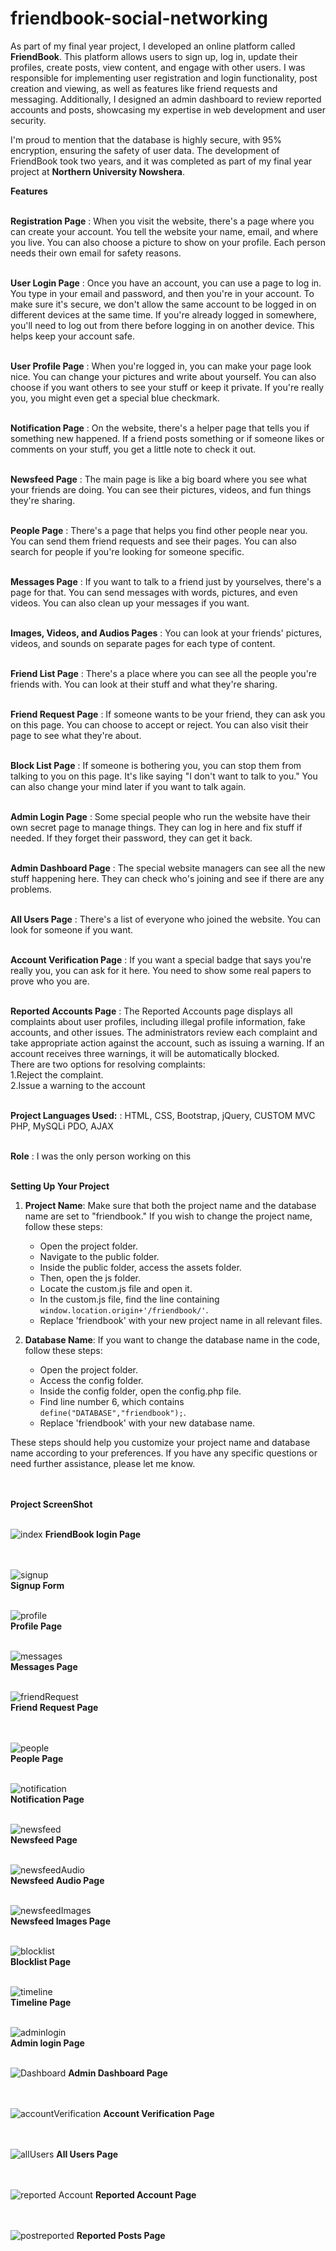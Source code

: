 # friendbook-social-networking


As part of my final year project, I developed an online platform called **FriendBook**. This platform allows users to sign up, log in, update their profiles, create posts, view content, and engage with other users. I was responsible for implementing user registration and login functionality, post creation and viewing, as well as features like friend requests and messaging. Additionally, I designed an admin dashboard to review reported accounts and posts, showcasing my expertise in web development and user security.<br>

I'm proud to mention that the database is highly secure, with 95% encryption, ensuring the safety of user data. The development of FriendBook took two years, and it was completed as part of my final year project at **Northern University Nowshera**.<br>

**Features** <br><br>


**Registration Page** : When you visit the website, there's a page where you can create your account. You tell the website your name, email, and where you live. You can also choose a picture to show on your profile. Each person needs their own email for safety reasons.<br><br>


**User Login Page** : Once you have an account, you can use a page to log in. You type in your email and password, and then you're in your account. To make sure it's secure, we don't allow the same account to be logged in on different devices at the same time. If you're already logged in somewhere, you'll need to log out from there before logging in on another device. This helps keep your account safe.<br><br>

**User Profile Page** : When you're logged in, you can make your page look nice. You can change your pictures and write about yourself. You can also choose if you want others to see your stuff or keep it private. If you're really you, you might even get a special blue checkmark.<br><br>

**Notification Page** : On the website, there's a helper page that tells you if something new happened. If a friend posts something or if someone likes or comments on your stuff, you get a little note to check it out.<br><br>

**Newsfeed Page** : The main page is like a big board where you see what your friends are doing. You can see their pictures, videos, and fun things they're sharing.<br><br>

**People Page** : There's a page that helps you find other people near you. You can send them friend requests and see their pages. You can also search for people if you're looking for someone specific.<br><br>

**Messages Page** :  If you want to talk to a friend just by yourselves, there's a page for that. You can send messages with words, pictures, and even videos. You can also clean up your messages if you want.<br><br>

**Images, Videos, and Audios Pages** : You can look at your friends' pictures, videos, and sounds on separate pages for each type of content.<br><br>

**Friend List Page** : There's a place where you can see all the people you're friends with. You can look at their stuff and what they're sharing.<br><br>

**Friend Request Page** : If someone wants to be your friend, they can ask you on this page. You can choose to accept or reject. You can also visit their page to see what they're about.<br><br>

**Block List Page** : If someone is bothering you, you can stop them from talking to you on this page. It's like saying "I don't want to talk to you." You can also change your mind later if you want to talk again.<br><br>

**Admin Login Page** : Some special people who run the website have their own secret page to manage things. They can log in here and fix stuff if needed. If they forget their password, they can get it back.<br><br>

**Admin Dashboard Page** : The special website managers can see all the new stuff happening here. They can check who's joining and see if there are any problems.<br><br>

**All Users Page** : There's a list of everyone who joined the website. You can look for someone if you want.<br><br>

**Account Verification Page** : If you want a special badge that says you're really you, you can ask for it here. You need to show some real papers to prove who you are.<br><br>

**Reported Accounts Page** : The Reported Accounts page displays all complaints about user profiles, including illegal profile information, fake accounts, and other issues. The administrators review each complaint and take appropriate action against the account, such as issuing a warning. If an account receives three warnings, it will be automatically blocked.<br>
There are two options for resolving complaints:<br>
1.Reject the complaint.<br>
2.Issue a warning to the account<br><br>

**Project Languages Used:** : HTML, CSS, Bootstrap, jQuery, CUSTOM MVC PHP, MySQLi PDO, AJAX<br><br>

**Role** : I was the only person working on this<br><br>

**Setting Up Your Project**<br>

1. **Project Name**:
   Make sure that both the project name and the database name are set to "friendbook." If you wish to change the project name, follow these steps:

   - Open the project folder.
   - Navigate to the public folder.
   - Inside the public folder, access the assets folder.
   - Then, open the js folder.
   - Locate the custom.js file and open it.
   - In the custom.js file, find the line containing `window.location.origin+'/friendbook/'`.
   - Replace 'friendbook' with your new project name in all relevant files.

2. **Database Name**:
   If you want to change the database name in the code, follow these steps:

   - Open the project folder.
   - Access the config folder.
   - Inside the config folder, open the config.php file.
   - Find line number 6, which contains `define("DATABASE","friendbook");`.
   - Replace 'friendbook' with your new database name.

These steps should help you customize your project name and database name according to your preferences. If you have any specific questions or need further assistance, please let me know.<br><br><br>

**Project ScreenShot**<br><br>

![index](https://github.com/CodeZohaib/friendbook-social-networking/assets/142882799/4892685f-ca76-4c7b-9e73-fed4672e1aeb)
**FriendBook login Page**<br><br><br>

![signup](https://github.com/CodeZohaib/friendbook-social-networking/assets/142882799/d51f8882-029e-46d8-beb0-0f079e180324)
<br>**Signup Form**<br><br>

![profile](https://github.com/CodeZohaib/friendbook-social-networking/assets/142882799/f0f709e9-d03c-45f0-a249-f30e395c1d21)
<br>**Profile Page**<br><br>

![messages](https://github.com/CodeZohaib/friendbook-social-networking/assets/142882799/a2d2e030-afea-412f-ad35-b10ee0d8aaa4)
<br>**Messages Page**<br><br>

![friendRequest](https://github.com/CodeZohaib/friendbook-social-networking/assets/142882799/1b351e47-b005-4232-b441-0559a0aa0d8c)
<br>**Friend Request Page**<br><br><br>

![people](https://github.com/CodeZohaib/friendbook-social-networking/assets/142882799/b27270c0-537d-4b8c-aca9-93b258b81365)
<br>**People Page**<br><br>

![notification](https://github.com/CodeZohaib/friendbook-social-networking/assets/142882799/06f132f1-92e3-4b68-a7cc-93842fd9a9ad)
<br>**Notification Page**<br><br>

![newsfeed](https://github.com/CodeZohaib/friendbook-social-networking/assets/142882799/1e9349b1-63d0-4e07-9741-a08d1d17f926)
<br>**Newsfeed Page**<br><br>

![newsfeedAudio](https://github.com/CodeZohaib/friendbook-social-networking/assets/142882799/a327a710-675b-407a-b2a1-708a27ce49fd)
<br>**Newsfeed Audio Page**<br><br>

![newsfeedImages](https://github.com/CodeZohaib/friendbook-social-networking/assets/142882799/1840af3b-abc5-4c7d-b45a-840d955ee98c)
<br>**Newsfeed Images Page**<br><br>

![blocklist](https://github.com/CodeZohaib/friendbook-social-networking/assets/142882799/c57c7817-44ff-4d66-b3cd-e8130aad520e)
<br>**Blocklist Page**<br><br>

![timeline](https://github.com/CodeZohaib/friendbook-social-networking/assets/142882799/9da770ca-cce9-4afd-b7df-06168a52b397)
<br>**Timeline Page**<br><br>

![adminlogin](https://github.com/CodeZohaib/friendbook-social-networking/assets/142882799/558adbbb-278e-490a-b836-92fb9b10120e)
<br>**Admin login Page**<br><br>

![Dashboard](https://github.com/CodeZohaib/friendbook-social-networking/assets/142882799/bf655649-4331-4717-971b-016711409add)
**Admin Dashboard Page**<br><br><br>

![accountVerification](https://github.com/CodeZohaib/friendbook-social-networking/assets/142882799/83335aeb-8d6f-489e-a433-8ca7fe774f33)
**Account Verification Page**<br><br><br>

![allUsers](https://github.com/CodeZohaib/friendbook-social-networking/assets/142882799/ab18e18c-f774-4dd5-b9a6-b3b61cea06de)
**All Users Page**<br><br><br>


![reported Account](https://github.com/CodeZohaib/friendbook-social-networking/assets/142882799/1ff3f83e-cf95-4e60-865a-1f6ff59aa130)
**Reported Account Page**<br><br><br>

![postreported](https://github.com/CodeZohaib/friendbook-social-networking/assets/142882799/c4d5cb38-45ab-42a6-ab53-790cb643913d)
**Reported Posts Page**<br><br><br>


